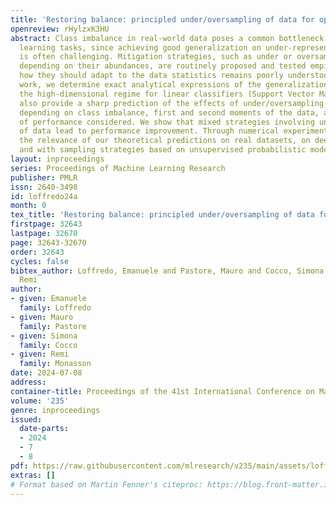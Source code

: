 ```yaml
---
title: 'Restoring balance: principled under/oversampling of data for optimal classification'
openreview: rHylzxK3HU
abstract: Class imbalance in real-world data poses a common bottleneck for machine
  learning tasks, since achieving good generalization on under-represented examples
  is often challenging. Mitigation strategies, such as under or oversampling the data
  depending on their abundances, are routinely proposed and tested empirically, but
  how they should adapt to the data statistics remains poorly understood. In this
  work, we determine exact analytical expressions of the generalization curves in
  the high-dimensional regime for linear classifiers (Support Vector Machines). We
  also provide a sharp prediction of the effects of under/oversampling strategies
  depending on class imbalance, first and second moments of the data, and the metrics
  of performance considered. We show that mixed strategies involving under and oversampling
  of data lead to performance improvement. Through numerical experiments, we show
  the relevance of our theoretical predictions on real datasets, on deeper architectures
  and with sampling strategies based on unsupervised probabilistic models.
layout: inproceedings
series: Proceedings of Machine Learning Research
publisher: PMLR
issn: 2640-3498
id: loffredo24a
month: 0
tex_title: 'Restoring balance: principled under/oversampling of data for optimal classification'
firstpage: 32643
lastpage: 32670
page: 32643-32670
order: 32643
cycles: false
bibtex_author: Loffredo, Emanuele and Pastore, Mauro and Cocco, Simona and Monasson,
  Remi
author:
- given: Emanuele
  family: Loffredo
- given: Mauro
  family: Pastore
- given: Simona
  family: Cocco
- given: Remi
  family: Monasson
date: 2024-07-08
address:
container-title: Proceedings of the 41st International Conference on Machine Learning
volume: '235'
genre: inproceedings
issued:
  date-parts:
  - 2024
  - 7
  - 8
pdf: https://raw.githubusercontent.com/mlresearch/v235/main/assets/loffredo24a/loffredo24a.pdf
extras: []
# Format based on Martin Fenner's citeproc: https://blog.front-matter.io/posts/citeproc-yaml-for-bibliographies/
---
```

